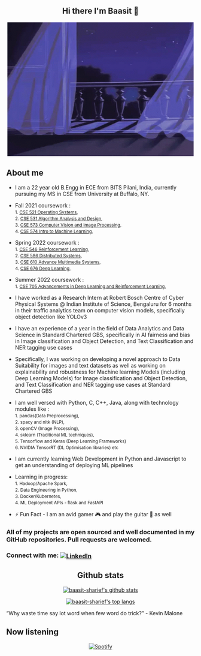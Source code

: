 <div align="center">

## Hi there I'm Baasit :wave: 

![First](media/first.gif)

</div>

## About me

- I am a 22 year old B.Engg in ECE from BITS Pilani, India, currently pursuing my MS in CSE from University at Buffalo, NY.
- Fall 2021 coursework :
<br> <small>1. [CSE 521 Operating Systems](https://www.youtube.com/watch?v=1xo9Z5u20b4),  </small>
<br> <small>2. [CSE 531 Algorithm Analysis and Design](https://www.youtube.com/watch?v=nqw7RtVE62g),  </small>
<br> <small>3. [CSE 573 Computer Vision and Image Processing](https://www.youtube.com/watch?v=OUyPXsvRdcU),  </small>
<br> <small>4. [CSE 574 Intro to Machine Learning](https://www.youtube.com/watch?v=wOBS4xtXHGU),  </small>
- Spring 2022 coursework :
<br> <small>1. [CSE 546 Reinforcement Learning](https://cse.buffalo.edu/~avereshc/),  </small>
<br> <small>2. [CSE 586 Distributed Systems](https://www.youtube.com/watch?v=nqw7RtVE62g),  </small>
<br> <small>3. [CSE 610 Advance Multimedia Systems](https://engineering.buffalo.edu/computer-science-engineering/graduate/courses/special-topics.html),  </small>
<br> <small>4. [CSE 676 Deep Learning](https://catalog.buffalo.edu/courses/index.php?abbr=CSE&num=676),  </small>
- Summer 2022 coursework :
<br> <small>1. [CSE 705 Advancements in Deep Learning and Reinforcement Learning](https://cse.buffalo.edu/~avereshc/),  </small>
- I have worked as a Research Intern at Robert Bosch Centre of Cyber Physical Systems @ Indian Institute of Science, Bengaluru for 6 months in their traffic analytics team on computer vision models, specifically object detection like YOLOv3
- I have an experience of a year in the field of Data Analytics and Data Science in Standard Chartered GBS, specifically in AI fairness and bias in Image classification and Object Detection, and Text Classification and NER tagging use cases
- Specifically, I was working on developing a novel approach to Data Suitability for images and text datasets as well as working on explainability and robustness for Machine learning Models (including Deep Learning Models) for Image classification and Object Detection, and Text Classification and NER tagging use cases at Standard Chartered GBS
- I am well versed with Python, C, C++, Java, along with technology modules like :
<br> <small>1. pandas(Data Preprocessing),  </small>
<br> <small>2. spacy and nltk (NLP), </small>
<br> <small>3. openCV (Image Processing),  </small>
<br> <small>4. sklearn (Traditional ML techniques),  </small>
<br> <small>5. Tensorflow and Keras (Deep Learning Frameworks)</small>
<br> <small>6. NVIDIA TensorRT (DL Optimisation libraries) etc </small>
- I am currently learning Web Development in Python and Javascript to get an understanding of deploying ML pipelines

- Learning in progress:
<br> <small>1. Hadoop/Apache Spark,  </small>
<br> <small>2. Data Engineering in Python, </small>
<br> <small>3. Docker/Kubernetes,  </small>
<br> <small>4. ML Deployment APIs - flask and FastAPI  </small>

- :zap: Fun Fact - I am an avid gamer :video_game: and play the guitar :guitar: as well


### All of my projects are open sourced and well documented in my GitHub repositories. Pull requests are welcomed.

### Connect with me: [<img align="center" alt="LinkedIn" width="22px" src="https://cdn.jsdelivr.net/npm/simple-icons@v3/icons/linkedin.svg" />](https://www.linkedin.com/in/baasit-sharief/)
<div align="center">

## Github stats

[![baasit-sharief's github stats](https://github-readme-stats-baasitsharief.vercel.app/api?username=baasitsharief&count_private=true&show_icons=true&theme=synthwave)](https://www.youtube.com/watch?v=EVSqUl-FtCI)

[![baasit-sharief's top langs](https://github-readme-stats-baasitsharief.vercel.app/api/top-langs/?username=baasitsharief&hide=Jupyter+Notebook,html&theme=synthwave)](https://github.com/baasitsharief/github-readme-stats)

</div>

“Why waste time say lot word when few word do trick?” - Kevin Malone

## Now listening

<div align="center">

[![Spotify](https://novatorem-beige-three.vercel.app/api/spotify)](https://open.spotify.com/user/31ersehmw3n7cjhqadh3jgltq6bi)

</div>
